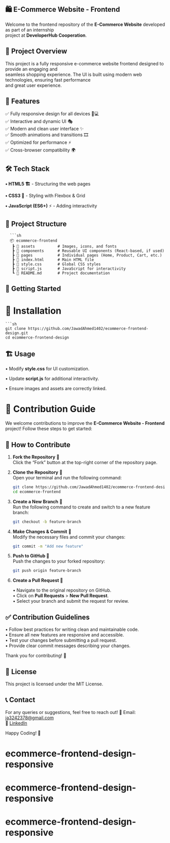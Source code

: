 ## 🛍️ E-Commerce Website - Frontend

Welcome to the frontend repository of the **E-Commerce Website** developed as part of an internship      
project at **DeveloperHub Cooperation**.       

## 🚀 Project Overview

This project is a fully responsive e-commerce website frontend designed to provide an engaging and         
seamless shopping experience. The UI is built using modern web technologies, ensuring fast performance        
and great user experience.

## 🎨 Features

✅ Fully responsive design for all devices 📱💻          
✅ Interactive and dynamic UI 🎭         
✅ Modern and clean user interface ✨         
✅ Smooth animations and transitions 🎞️      
✅ Optimized for performance ⚡          
✅ Cross-browser compatibility 🌍          

## 🛠️ Tech Stack         

**• HTML5 🏗️** - Structuring the web pages        

**• CSS3 🎨** - Styling with Flexbox & Grid        

**• JavaScript (ES6+)** ⚡ - Adding interactivity      

## 📂 Project Structure         
      ```sh
      📦 ecommerce-frontend      
       ┣ 📂 assets          # Images, icons, and fonts        
       ┣ 📂 components      # Reusable UI components (React-based, if used)       
       ┣ 📂 pages           # Individual pages (Home, Product, Cart, etc.)       
       ┣ 📜 index.html      # Main HTML file      
       ┣ 📜 style.css       # Global CSS styles       
       ┣ 📜 script.js       # JavaScript for interactivity       
       ┗ 📜 README.md       # Project documentation      
     
## 🚀 Getting Started        

# 🔧 Installation       
    ```sh
    git clone https://github.com/JawadAhmed1402/ecommerce-frontend-design.git     
    cd ecommerce-frontend-design     

## 🏗️ Usage     

• Modify **style.css** for UI customization.     

• Update **script.js** for additional interactivity.   

• Ensure images and assets are correctly linked.  

# 🤝 Contribution Guide

We welcome contributions to improve the **E-Commerce Website - Frontend** project! Follow these steps to get started:

## 📝 How to Contribute

1. **Fork the Repository** 🍴        
   Click the “Fork” button at the top-right corner of the repository page.

2. **Clone the Repository** 🔽        
   Open your terminal and run the following command:
   ```sh
   git clone https://github.com/JawadAhmed1402/ecommerce-frontend-design.git
   cd ecommerce-frontend
3. **Create a New Branch** 🌿     
   Run the following command to create and switch to a new feature branch:
   ```sh
   git checkout -b feature-branch

4. **Make Changes & Commit** 💾       
   Modify the necessary files and commit your changes:
   ```sh
   git commit -m "Add new feature"

5. **Push to GitHub 🚀**        
   Push the changes to your forked repository:
   ```sh
   git push origin feature-branch

6. **Create a Pull Request 📩**       
 
   • Navigate to the original repository on GitHub.    
   • Click on **Pull Requests** > **New Pull Request**.    
   • Select your branch and submit the request for review.
   
## ✅ Contribution Guidelines
   • Follow best practices for writing clean and maintainable code.     
   • Ensure all new features are responsive and accessible.       
   • Test your changes before submitting a pull request.      
   • Provide clear commit messages describing your changes.       

Thank you for contributing! 🎉      
    
  
## 📜 License       

This project is licensed under the MIT License.       

## 📞 Contact     

For any queries or suggestions, feel free to reach out! 📧 Email: ja3242378@gmail.com       
📌 [LinkedIn](www.linkedin.com/in/jawad-ahmed-1261912a8/)

Happy Coding! 🎉      




      
# ecommerce-frontend-design-responsive
# ecommerce-frontend-design-responsive
# ecommerce-frontend-design-responsive
